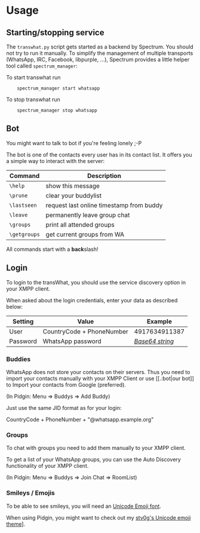 # Usage

## Starting/stopping service

The `transwhat.py` script gets started as a backend by Spectrum. You should not try to run it manually.
To simplify the management of multiple transports (WhatsApp, IRC, Facebook, libpurple, ...), Spectrum provides a little helper tool called `spectrum_manager`:

To start transwhat run

```
    spectrum_manager start whatsapp

```

To stop transwhat run

```
    spectrum_manager stop whatsapp
```

## Bot

You might want to talk to bot if you're feeling lonely ;-P

The bot is one of the contacts every user has in its contact list. It offers you a simple way to interact with the server:

| **Command**  | **Description** |
| ------------ | --------------- |
| `\help`      | show this message |
| `\prune`     | clear your buddylist |
| `\lastseen`  | request last online timestamp from buddy |
| `\leave`     | permanently leave group chat |
| `\groups`    | print all attended groups |
| `\getgroups` | get current groups from WA |

<note tip>All commands start with a **back**slash!</note>

## Login

To login to the transWhat, you should use the service discovery option in your XMPP client.

When asked about the login credentials, enter your data as described below:

| **Setting** | **Value**                 | **Example**     |
| ----------- | ------------------------- | --------------- |
| User        | CountryCode + PhoneNumber | 4917634911387   |
| Password    | WhatsApp password         | [*Base64 string*](https://github.com/davidgfnet/whatsapp-purple#how-do-i-get-my-user-name-and-password)|


### Buddies

WhatsApp does not store your contacts on their servers. Thus you need to import your contacts manually with your XMPP Client or use [[.:bot|our bot]] to Import your contacts from Google (preferred).

(In Pidgin: Menu => Buddys => Add Buddy)

Just use the same JID format as for your login:

  CountryCode + PhoneNumber + "@whatsapp.example.org"

### Groups

To chat with groups you need to add them manually to your XMPP client.

To get a list of your WhatsApp groups, you can use the Auto Discovery functionality of your XMPP client.

(In Pidgin: Menu => Buddys => Join Chat => RoomList)

### Smileys / Emojis

To be able to see smileys, you will need an [Unicode Emoji font](https://github.com/stv0g/unicode-emoji/raw/master/symbola/Symbola.ttf).

When using Pidgin, you might want to check out my [stv0g's Unicode emoji theme](https://github.com/stv0g/unicode-emoji)].
